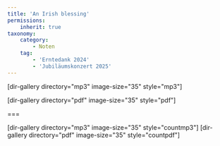 ```yaml
---
title: 'An Irish blessing'
permissions:
    inherit: true
taxonomy:
    category:
        - Noten
    tag:
        - 'Erntedank 2024'
        - 'Jubiläumskonzert 2025'
---
```


[dir-gallery directory="mp3" image-size="35" style="mp3"]

[dir-gallery directory="pdf" image-size="35" style="pdf"]

===

[dir-gallery directory="mp3" image-size="35" style="countmp3"]
[dir-gallery directory="pdf" image-size="35" style="countpdf"]